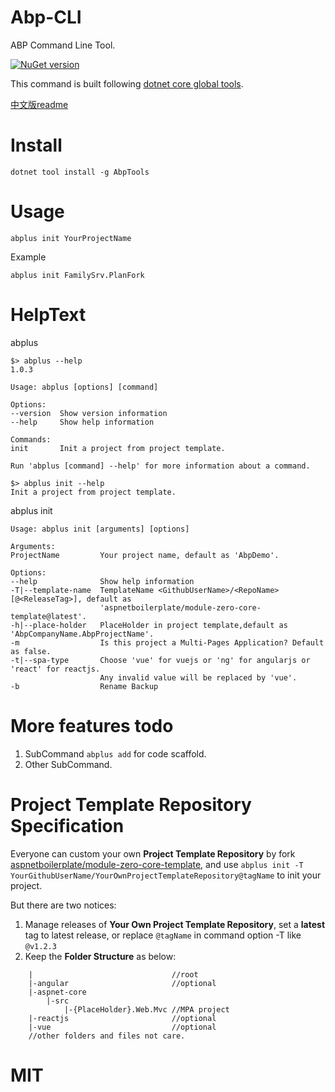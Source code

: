 # Abp-CLI

ABP Command Line Tool.  

[![NuGet version](https://badge.fury.io/nu/AbpTools.svg)](https://badge.fury.io/nu/AbpTools)

This command is built following [dotnet core global tools](https://docs.microsoft.com/zh-cn/dotnet/core/tools/global-tools).  

[中文版readme](https://github.com/personball/Abp-CLI/wiki)

# Install

    dotnet tool install -g AbpTools

# Usage

    abplus init YourProjectName

Example

    abplus init FamilySrv.PlanFork

# HelpText

abplus

    $> abplus --help
    1.0.3

    Usage: abplus [options] [command]

    Options:
    --version  Show version information
    --help     Show help information

    Commands:
    init       Init a project from project template.

    Run 'abplus [command] --help' for more information about a command.

    $> abplus init --help
    Init a project from project template.

abplus init

    Usage: abplus init [arguments] [options]

    Arguments:
    ProjectName         Your project name, default as 'AbpDemo'.

    Options:
    --help              Show help information
    -T|--template-name  TemplateName <GithubUserName>/<RepoName>[@<ReleaseTag>], default as 
                        'aspnetboilerplate/module-zero-core-template@latest'.
    -h|--place-holder   PlaceHolder in project template,default as 'AbpCompanyName.AbpProjectName'.
    -m                  Is this project a Multi-Pages Application? Default as false.
    -t|--spa-type       Choose 'vue' for vuejs or 'ng' for angularjs or 'react' for reactjs.
                        Any invalid value will be replaced by 'vue'.
    -b                  Rename Backup

# More features todo

1. SubCommand `abplus add` for code scaffold. 
1. Other SubCommand.

# Project Template Repository Specification

Everyone can custom your own **Project Template Repository** by fork [aspnetboilerplate/module-zero-core-template](https://github.com/aspnetboilerplate/module-zero-core-template), and use `abplus init -T YourGithubUserName/YourOwnProjectTemplateRepository@tagName` to init your project.  

But there are two notices:

1. Manage releases of **Your Own Project Template Repository**, set a **latest** tag to latest release, or replace `@tagName` in command option -T like `@v1.2.3`  
1. Keep the **Folder Structure** as below:

```
    |                               //root
    |-angular                       //optional  
    |-aspnet-core  
        |-src  
            |-{PlaceHolder}.Web.Mvc //MPA project  
    |-reactjs                       //optional  
    |-vue                           //optional  
    //other folders and files not care.  
```

# MIT
